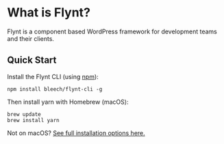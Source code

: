 # What is Flynt?

Flynt is a component based WordPress framework for development teams and their clients.


## Quick Start

Install the Flynt CLI (using [npm](https://www.npmjs.com/)):

```
npm install bleech/flynt-cli -g
```

Then install yarn with Homebrew (macOS):

```
brew update
brew install yarn
```

Not on macOS? [See full installation options here.](https://yarnpkg.com/en/docs/install)


<!-- If this is your first experience with Flynt, check out the [requirements](requirements.md) and the [installation and setup instructions](setup.md), then get started with our [basic tutorial series](getting-started/readme.md). -->

<!-- ## Diving deeper

To further your understanding of the Flynt theme, take a look through the section on [Theme Development](theme-development/readme.md), then explore the [advanced functionality](theme-development/advanced/readme.md). -->
